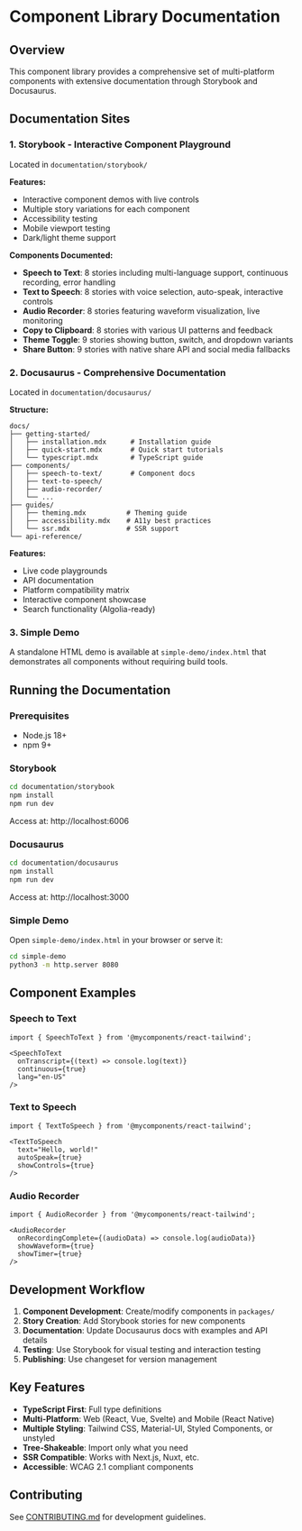 # Component Library Documentation

## Overview

This component library provides a comprehensive set of multi-platform components with extensive documentation through Storybook and Docusaurus.

## Documentation Sites

### 1. Storybook - Interactive Component Playground

Located in `documentation/storybook/`

**Features:**
- Interactive component demos with live controls
- Multiple story variations for each component
- Accessibility testing
- Mobile viewport testing
- Dark/light theme support

**Components Documented:**
- **Speech to Text**: 8 stories including multi-language support, continuous recording, error handling
- **Text to Speech**: 8 stories with voice selection, auto-speak, interactive controls
- **Audio Recorder**: 8 stories featuring waveform visualization, live monitoring
- **Copy to Clipboard**: 8 stories with various UI patterns and feedback
- **Theme Toggle**: 9 stories showing button, switch, and dropdown variants
- **Share Button**: 9 stories with native share API and social media fallbacks

### 2. Docusaurus - Comprehensive Documentation

Located in `documentation/docusaurus/`

**Structure:**
```
docs/
├── getting-started/
│   ├── installation.mdx      # Installation guide
│   ├── quick-start.mdx       # Quick start tutorials
│   └── typescript.mdx        # TypeScript guide
├── components/
│   ├── speech-to-text/       # Component docs
│   ├── text-to-speech/
│   ├── audio-recorder/
│   └── ...
├── guides/
│   ├── theming.mdx          # Theming guide
│   ├── accessibility.mdx    # A11y best practices
│   └── ssr.mdx              # SSR support
└── api-reference/
```

**Features:**
- Live code playgrounds
- API documentation
- Platform compatibility matrix
- Interactive component showcase
- Search functionality (Algolia-ready)

### 3. Simple Demo

A standalone HTML demo is available at `simple-demo/index.html` that demonstrates all components without requiring build tools.

## Running the Documentation

### Prerequisites
- Node.js 18+
- npm 9+

### Storybook
```bash
cd documentation/storybook
npm install
npm run dev
```

Access at: http://localhost:6006

### Docusaurus
```bash
cd documentation/docusaurus
npm install
npm run dev
```

Access at: http://localhost:3000

### Simple Demo
Open `simple-demo/index.html` in your browser or serve it:
```bash
cd simple-demo
python3 -m http.server 8080
```

## Component Examples

### Speech to Text
```tsx
import { SpeechToText } from '@mycomponents/react-tailwind';

<SpeechToText 
  onTranscript={(text) => console.log(text)}
  continuous={true}
  lang="en-US"
/>
```

### Text to Speech
```tsx
import { TextToSpeech } from '@mycomponents/react-tailwind';

<TextToSpeech 
  text="Hello, world!"
  autoSpeak={true}
  showControls={true}
/>
```

### Audio Recorder
```tsx
import { AudioRecorder } from '@mycomponents/react-tailwind';

<AudioRecorder 
  onRecordingComplete={(audioData) => console.log(audioData)}
  showWaveform={true}
  showTimer={true}
/>
```

## Development Workflow

1. **Component Development**: Create/modify components in `packages/`
2. **Story Creation**: Add Storybook stories for new components
3. **Documentation**: Update Docusaurus docs with examples and API details
4. **Testing**: Use Storybook for visual testing and interaction testing
5. **Publishing**: Use changeset for version management

## Key Features

- **TypeScript First**: Full type definitions
- **Multi-Platform**: Web (React, Vue, Svelte) and Mobile (React Native)
- **Multiple Styling**: Tailwind CSS, Material-UI, Styled Components, or unstyled
- **Tree-Shakeable**: Import only what you need
- **SSR Compatible**: Works with Next.js, Nuxt, etc.
- **Accessible**: WCAG 2.1 compliant components

## Contributing

See [CONTRIBUTING.md](CONTRIBUTING.md) for development guidelines.